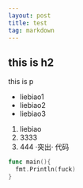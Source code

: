 ```yaml
---
layout: post
title: test
tag: markdown
---
```


## this is h2
this is p
- liebiao1
- liebiao2
- liebiao3
1. liebiao
2. 3333
3. 444 ·突出·
代码
```go
func main(){
  fmt.Println(fuck)
}
```
